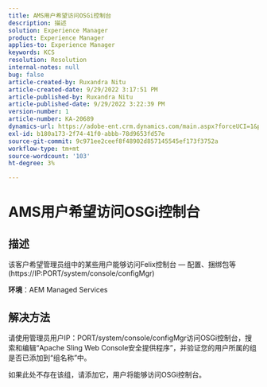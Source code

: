 ```yaml
---
title: AMS用户希望访问OSGi控制台
description: 描述
solution: Experience Manager
product: Experience Manager
applies-to: Experience Manager
keywords: KCS
resolution: Resolution
internal-notes: null
bug: false
article-created-by: Ruxandra Nitu
article-created-date: 9/29/2022 3:17:51 PM
article-published-by: Ruxandra Nitu
article-published-date: 9/29/2022 3:22:39 PM
version-number: 1
article-number: KA-20689
dynamics-url: https://adobe-ent.crm.dynamics.com/main.aspx?forceUCI=1&pagetype=entityrecord&etn=knowledgearticle&id=0aa2b2da-0940-ed11-9db1-0022480867fb
exl-id: b180a173-2f74-41f0-abbb-78d9653fd57e
source-git-commit: 9c971ee2ceef8f48902d857145545ef173f3752a
workflow-type: tm+mt
source-wordcount: '103'
ht-degree: 3%

---
```


# AMS用户希望访问OSGi控制台

## 描述


该客户希望管理员组中的某些用户能够访问Felix控制台 — 配置、捆绑包等(https://IP:PORT/system/console/configMgr)



<b>环境</b>：AEM Managed Services


## 解决方法


请使用管理员用户IP：PORT/system/console/configMgr访问OSGi控制台，搜索和编辑“Apache Sling Web Console安全提供程序”，并验证您的用户所属的组是否已添加到“组名称”中。

如果此处不存在该组，请添加它，用户将能够访问OSGi控制台。

